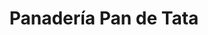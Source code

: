 ---
title: "Panadería Pan de Tata"
url: /caracas/panaderia-pan-de-tata-av-vollmer/
shop: Bäckerei
---
